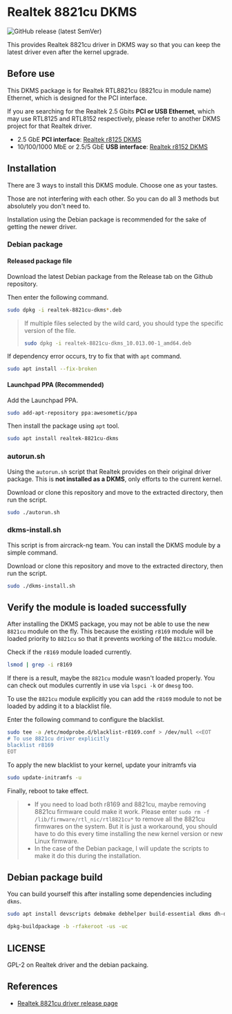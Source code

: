 # Realtek 8821cu DKMS

![GitHub release (latest SemVer)](https://img.shields.io/github/v/release/awesometic/realtek-8821cu-dkms?sort=semver&style=for-the-badge)

This provides Realtek 8821cu driver in DKMS way so that you can keep the latest driver even after the kernel upgrade.

## Before use

This DKMS package is for Realtek RTL8821cu (8821cu in module name) Ethernet, which is designed for the PCI interface.

If you are searching for the Realtek 2.5 Gbits **PCI or USB Ethernet**, which may use RTL8125 and RTL8152 respectively, please refer to another DKMS project for that Realtek driver.

- 2.5 GbE **PCI interface**: [Realtek r8125 DKMS](https://github.com/awesometic/realtek-r8125-dkms)
- 10/100/1000 MbE or 2.5/5 GbE **USB interface**: [Realtek r8152 DKMS](https://github.com/awesometic/realtek-r8152-dkms)

## Installation

There are 3 ways to install this DKMS module. Choose one as your tastes.

Those are not interfering with each other. So you can do all 3 methods but absolutely you don't need to.

Installation using the Debian package is recommended for the sake of getting the newer driver.

### Debian package

#### Released package file

Download the latest Debian package from the Release tab on the Github repository.

Then enter the following command.

```bash
sudo dpkg -i realtek-8821cu-dkms*.deb
```

> If multiple files selected by the wild card, you should type the specific version of the file.
>
> ```bash
> sudo dpkg -i realtek-8821cu-dkms_10.013.00-1_amd64.deb
> ```

If dependency error occurs, try to fix that with `apt` command.

```bash
sudo apt install --fix-broken
```

#### Launchpad PPA (Recommended)

Add the Launchpad PPA.

```bash
sudo add-apt-repository ppa:awesometic/ppa
```

Then install the package using `apt` tool.

```bash
sudo apt install realtek-8821cu-dkms
```

### autorun.sh

Using the `autorun.sh` script that Realtek provides on their original driver package. This is **not installed as a DKMS**, only efforts to the current kernel.

Download or clone this repository and move to the extracted directory, then run the script.

```bash
sudo ./autorun.sh
```

### dkms-install.sh

This script is from aircrack-ng team. You can install the DKMS module by a simple command.

Download or clone this repository and move to the extracted directory, then run the script.

```bash
sudo ./dkms-install.sh
```

## Verify the module is loaded successfully

After installing the DKMS package, you may not be able to use the new `8821cu` module on the fly. This because the existing `r8169` module will be loaded priority to `8821cu` so that it prevents working of the `8821cu` module.

Check if the `r8169` module loaded currently.

```bash
lsmod | grep -i r8169
```

If there is a result, maybe the `8821cu` module wasn't loaded properly. You can check out modules currently in use via `lspci -k` or `dmesg` too.

To use the `8821cu` module explicitly you can add the `r8169` module to not be loaded by adding it to a blacklist file.

Enter the following command to configure the blacklist.

```bash
sudo tee -a /etc/modprobe.d/blacklist-r8169.conf > /dev/null <<EOT
# To use 8821cu driver explicitly
blacklist r8169
EOT
```

To apply the new blacklist to your kernel, update your initramfs via

```bash
sudo update-initramfs -u
```

Finally, reboot to take effect.

> - If you need to load both r8169 and 8821cu, maybe removing 8821cu firmware could make it work. Please enter `sudo rm -f /lib/firmware/rtl_nic/rtl8821cu*` to remove all the 8821cu firmwares on the system. But it is just a workaround, you should have to do this every time installing the new kernel version or new Linux firmware.
> - In the case of the Debian package, I will update the scripts to make it do this during the installation.

## Debian package build

You can build yourself this after installing some dependencies including `dkms`.

```bash
sudo apt install devscripts debmake debhelper build-essential dkms dh-dkms
```

```bash
dpkg-buildpackage -b -rfakeroot -us -uc
```

## LICENSE

GPL-2 on Realtek driver and the debian packaing.

## References

- [Realtek 8821cu driver release page](https://www.realtek.com/Download/List?cate_id=584)

